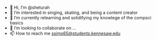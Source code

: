 - 👋 Hi, I’m @sheturah
- 👀 I’m interested in singing, skating, and being a content creator
- 🌱 I’m currently relearning and solidifying my knowlege of the compsci basics
- 💞️ I’m looking to collaborate on ...
- 📫 How to reach me ssims65@students.kennesaw.edu

<!---
sheturah/sheturah is a ✨ special ✨ repository because its `README.md` (this file) appears on your GitHub profile.
You can click the Preview link to take a look at your changes.
--->
